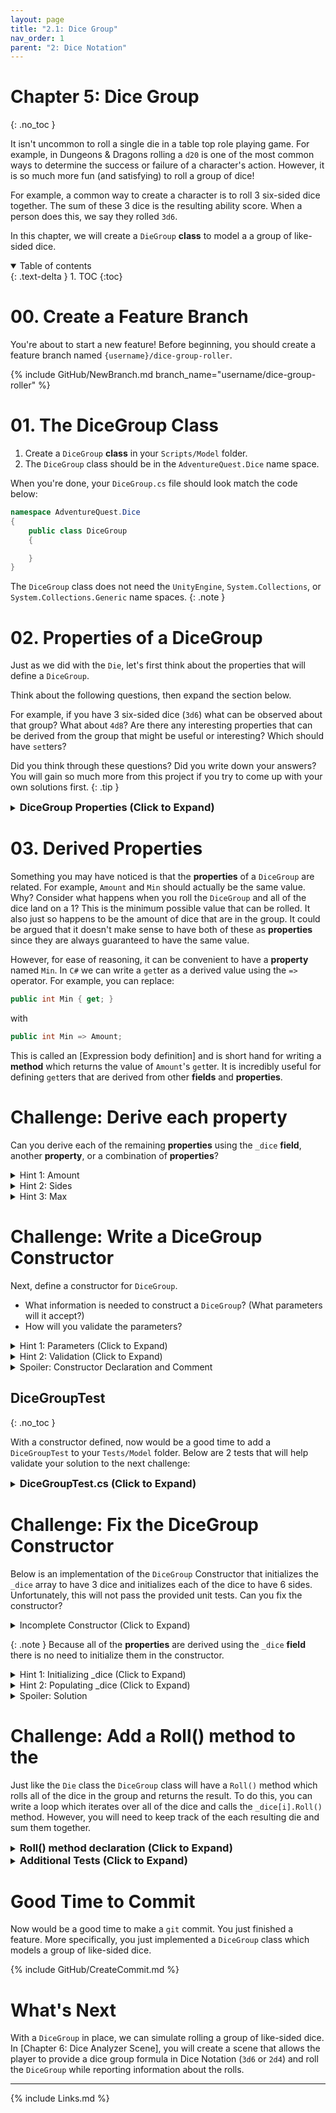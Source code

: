 ```yaml
---
layout: page
title: "2.1: Dice Group"
nav_order: 1
parent: "2: Dice Notation"
---
```


# Chapter 5: Dice Group
{: .no_toc }

It isn't uncommon to roll a single die in a table top role playing game. For
example, in Dungeons & Dragons rolling a `d20` is one of the most common ways to
determine the success or failure of a character's action. However, it is so much
more fun (and satisfying) to roll a group of dice!

For example, a common way to create a character is to roll 3 six-sided dice
together. The sum of these 3 dice is the resulting ability score. When a person
does this, we say they rolled `3d6`.

In this chapter, we will create a `DieGroup` **class** to model a a group of
like-sided dice.

<details open markdown="block">
  <summary>
    Table of contents
  </summary>
  {: .text-delta }
1. TOC
{:toc}
</details>

# 00. Create a Feature Branch

You're about to start a new feature! Before beginning, you should create a
feature branch named `{username}/dice-group-roller`.

{% include GitHub/NewBranch.md branch_name="username/dice-group-roller" %}


# 01. The DiceGroup Class

1. Create a `DiceGroup` **class** in your `Scripts/Model` folder.
2. The `DiceGroup` class should be in the `AdventureQuest.Dice` name space. 

When you're done, your `DiceGroup.cs` file should look match the code below:

```csharp
namespace AdventureQuest.Dice
{
    public class DiceGroup
    {

    }
}
```

The `DiceGroup` class does not need the `UnityEngine`, `System.Collections`,
or `System.Collections.Generic` name spaces.
{: .note }

# 02. Properties of a DiceGroup

Just as we did with the `Die`, let's first think about the properties that will
define a `DiceGroup`. 

Think about the following questions, then expand the section below.

For example, if you have 3 six-sided dice (`3d6`) what can be observed about
that group? What about `4d8`? Are there any interesting properties that can be
derived from the group that might be useful or interesting? Which should have
`set`ters?


Did you think through these questions? Did you write down your answers? You will
gain so much more from this project if you try to come up with your own
solutions first. 
{: .tip }

<details markdown="block">
<summary>
<h3 style="display:inline">DiceGroup Properties (Click to Expand)</h3>
</summary>

One of the best (and worst) parts of programming is that there are many
different ways to solve the same problem. This gives you room for creativity!
However, it also gives you room to cause yourself (and your team) an infinite
amount of pain. That said, if your proposed properties don't match those in this
project, that is okay! On a team, you would have the opportunity to discuss this
with your peers, learn, and grow! 

I won't try to claim that the **properties** I've chosen here are the best
possible set of **properties**. But, I have attempted to choose properties that
If you came up with something different (or don't like a choice I've made), I'd
love to hear about it (you can leave a comment at the bottom of this chapter).
Convince me why I should change them. Maybe I'll update the project! 

## Properties of a DiceGroup
{: .no_toc }

Below are the **properties** of the `DiceGroup` **class** that I feel should be **exposed** publicly:

```csharp
/// <summary>
/// An array containing each <see cref="Die"/> in this <see cref="DiceGroup"/>
/// </summary>
private readonly Die[] _dice;



/// <summary>
/// The number of dice in this <see cref="DiceGroup"/>
/// </summary>
public int Amount { get; }
/// <summary>
/// The number of sides on each die in this <see cref="DiceGroup"/>.
/// </summary>
public int Sides { get; }
/// <summary>
/// The minimum value that can be rolled by this <see cref="DiceGroup"/>.
/// </summary>
public int Min { get; }
/// <summary>
/// The maximum value that can be rolled by this <see cref="DiceGroup"/>.
/// </summary>
public int Max { get; }
```

**Notice:** I have chosen **NOT** to provide any `set`ters for the `DiceGroup`.

Additionally, I have chose **NOT** to include a **property** which exposes
any individual `Die`. This was intentional. It could be argued that a `DiceGroup`
should have an array (or list) containing instances of `Die`. So, why did I choose
not to include such a **property**?

I decided that a `DiceGroup` should act as a "group" and should only be accessed
as a whole. That is, we don't want to expose the ability to roll an individual
die that is part of a `DiceGroup`. 

That said, I have chosen to create a `private readonly Die[]` **field** `_dice`
to track the internal state of the `DiceGroup`.
</details>

# 03. Derived Properties

Something you may have noticed is that the **properties** of a `DiceGroup` are
related. For example, `Amount` and `Min` should actually be the same value. Why?
Consider what happens when you roll the `DiceGroup` and all of the dice land on
a 1? This is the minimum possible value that can be rolled. It also just so
happens to be the amount of dice that are in the group. It could be argued that
it doesn't make sense to have both of these as **properties** since they are
always guaranteed to have the same value.

However, for ease of reasoning, it can be convenient to have a **property**
named `Min`. In `C#` we can write a `get`ter as a derived value using the `=>`
operator. For example, you can replace:

```csharp
public int Min { get; }
```

with

```csharp
public int Min => Amount;
```

This is called an [Expression body definition] and is short hand for writing a
**method** which returns the value of `Amount`'s `get`ter. It is incredibly useful
for defining `get`ters that are derived from other **fields** and **properties**.

# Challenge: Derive each property

Can you derive each of the remaining **properties** using the `_dice` **field**,
another **property**, or a combination of **properties**?

<details markdown="block">
  <summary>Hint 1: Amount</summary>

  How many dice are in the `_dice` array?

  <details markdown="block">
  <summary><h3 style="display:inline">Solution</h3></summary>

You can determine the number of dice in the array using the `Length` property.

```csharp
public int Amount => _dice.Length;
```    
  </details>
</details>

<details markdown="block">
  <summary>Hint 2: Sides</summary>

Based on the definition of `DiceGroup` all of the dice in the `_dice` array should have the same number of sides.

  <details markdown="block">
  <summary><h3 style="display:inline">Solution</h3></summary>
You can access the the first element of the `_dice` array and return the number if `Sides` it has.

```csharp
public int Sides => _dice[0].Sides;
```    
  </details>
</details>

<details markdown="block">
  <summary>Hint 3: Max</summary>

  What is the maximum value of each die? How many dice are there?

  <details markdown="block">
  <summary><h3 style="display:inline">Solution</h3></summary>

`Sides` represents the maximum value an individual die can roll.
If you multiply this with `Amount`, you find the maximum possible
roll.

```csharp
public int Max => Amount * Sides;
```    
  </details>
</details>

# Challenge: Write a DiceGroup Constructor

Next, define a constructor for `DiceGroup`.

* What information is needed to construct a `DiceGroup`? (What parameters will it accept?)
* How will you validate the parameters?

<details markdown="block">
  <summary>Hint 1: Parameters (Click to Expand)</summary>
  You can define a `DiceGroup` with two integers: `{amount}d{sides}`
</details>

<details markdown="block">
  <summary>Hint 2: Validation (Click to Expand)</summary>
  * A `DiceGroup` must have at least 1 die
  * A `Die` must have at least 2 sides
</details>


<details markdown="block">
  <summary>Spoiler: Constructor Declaration and Comment</summary>
```csharp
/// <summary>
/// Instantiates a DiceSet containing <paramref name="amount"/> dice
/// each with the specified number of <paramref name="sides"/>.
/// </summary>
/// <exception cref="System.ArgumentException">
/// If amount is less than 1 or sides is less than 2.
/// </exception>
public DiceGroup(int amount, int sides)
{
    if (amount < 1) throw new System.ArgumentException($"DiceGroup must contain at least 1 die but was {amount}.");
    if (sides < 2) throw new System.ArgumentException($"DiceGroup must have at least 2 sides but was {sides}.");
    // TODO: Initialize _dice
    // TODO: Populate _dice
}
```
</details>

## DiceGroupTest
{: .no_toc }

With a constructor defined, now would be a good time to add a `DiceGroupTest` to
your `Tests/Model` folder. Below are 2 tests that will help validate your solution
to the next challenge:

<details markdown="block">
  <summary><h3 style="display:inline">DiceGroupTest.cs (Click to Expand)</h3></summary>

```csharp
using NUnit.Framework;

namespace AdventureQuest.Dice
{
    public class DiceGroupTest
    {

        [Test, Timeout(5000), Description("Tests the DiceGroup(amount, sides) Constructor")]
        public void TestConstructor()
        {
            DiceGroup group3d6 = new(3, 6);
            Assert.AreEqual(3, group3d6.Amount);
            Assert.AreEqual(6, group3d6.Sides);
            Assert.AreEqual(3, group3d6.Min);
            Assert.AreEqual(18, group3d6.Max);

            DiceGroup group1d20 = new(1, 20);
            Assert.AreEqual(1, group1d20.Amount);
            Assert.AreEqual(20, group1d20.Sides);
            Assert.AreEqual(1, group1d20.Min);
            Assert.AreEqual(20, group1d20.Max);
        }

        [Test, Timeout(5000), Description("Tests the DiceGroup Constructor validates parameters")]
        public void TestConstructorArgumentException()
        {
            Assert.Throws<System.ArgumentException>(() => new DiceGroup(0, 6));
            Assert.Throws<System.ArgumentException>(() => new DiceGroup(-1, 6));
            Assert.Throws<System.ArgumentException>(() => new DiceGroup(3, 1));
            Assert.Throws<System.ArgumentException>(() => new DiceGroup(3, -1));
            Assert.Throws<System.ArgumentException>(() => new DiceGroup(1, 0));
        }

    }
}
```
</details>

# Challenge: Fix the DiceGroup Constructor

Below is an implementation of the `DiceGroup` Constructor that initializes the
`_dice` array to have 3 dice and initializes each of the dice to have 6 sides.
Unfortunately, this will not pass the provided unit tests. Can you fix the
constructor?

<details markdown="block">
  <summary>Incomplete Constructor (Click to Expand)</summary>

```csharp
public DiceGroup(int amount, int sides)
{
    if (amount < 1) throw new System.ArgumentException($"DiceGroup must contain at least 1 die but was {amount}.");
    if (sides < 2) throw new System.ArgumentException($"DiceGroup must have at least 2 sides but was {sides}.");
    _dice = new Die[3];
    for (int i = 0; i < _dice.Length; i++)
    {
      _dice[i] = new Die(6);
    }
}
```
</details>

{: .note }
Because all of the **properties** are derived using the `_dice` **field**
there is no need to initialize them in the constructor.

<details markdown="block">
  <summary>Hint 1: Initializing _dice (Click to Expand)</summary>

The code above below initializes the `_dice` array to have space for 3 `Die`
**objects**. How many die objects will you need to store?

```csharp
_dice = new Die[3];
```
</details>

<details markdown="block">
  <summary>Hint 2: Populating _dice (Click to Expand)</summary>

The code uses `for` loop to iterate over the length of the `_dice` array 
(`i < _dice.Length`). Each iteration, one of the spaces in the `_dice` array is
assigned a new 6-sided die (`new Die(6)`).

* How many sides **should** each `Die` have?

```csharp
for (int i = 0; i < _dice.Length; i++)
{
  _dice[i] = new Die(6);
}
```
</details>

<details markdown="block">
  <summary>Spoiler: Solution</summary>

```csharp
public DiceGroup(int amount, int sides)
{
    if (amount < 1) throw new System.ArgumentException($"DiceSet must contain at least 1 die but was {amount}.");
    if (sides < 2) throw new System.ArgumentException($"DiceSet must have at least 2 sides but was {sides}.");
    _dice = new Die[amount];
    for (int i = 0; i < _dice.Length; i++)
    {
        _dice[i] = new Die(sides);
    }
}
```
</details>

# Challenge: Add a Roll() method to the 

Just like the `Die` class the `DiceGroup` class will have a `Roll()` method
which rolls all of the dice in the group and returns the result. To do this, you
can write a loop which iterates over all of the dice and calls the
`_dice[i].Roll()` method. However, you will need to keep track of the each
resulting die and sum them together.

<details markdown="block">
  <summary><h3 style="display:inline">Roll() method declaration (Click to Expand)</h3></summary>

```csharp
/// <summary>
/// Rolls all of the dice and returns the sum.
/// </summary>
public int Roll()
{
    int sum = 0;
    // TODO: Calculate the sum
    return sum;
}  
```
</details>

<details markdown="block">
  <summary><h3 style="display:inline">Additional Tests (Click to Expand)</h3></summary>

You can test your solution using the tests below. Feel free to add additional test as well!

```csharp
        [Test, Timeout(5000), Description("Tests the result of rolling a 3d6 10,000 times.")]
        public void TestRoll3d6()
        {
            DiceGroup group3d6 = new(3, 6);

            // Roll the die pool 1000 times ensuring the bounds
            int[] values = new int[10_000];
            for (int i = 0; i < 10_000; i++)
            {
                int result = group3d6.Roll();
                Assert.LessOrEqual(result, group3d6.Max);
                Assert.GreaterOrEqual(result, group3d6.Min);
                values[i] = result;
            }

            // Result should contain all values from 3 to 18
            for (int i = group3d6.Min; i <= group3d6.Max; i++)
            {
                Assert.Contains(i, values);
            }
        }

        [Test, Timeout(5000), Description("Tests the result of rolling a 4d4 10,000 times.")]
        public void TestRoll2d4()
        {
            DiceGroup group2d4 = new(2, 4);

            // Roll the die pool 1000 times ensuring the bounds
            int[] values = new int[10_000];
            for (int i = 0; i < 10_000; i++)
            {
                int result = group2d4.Roll();
                Assert.LessOrEqual(result, group2d4.Max);
                Assert.GreaterOrEqual(result, group2d4.Min);
                values[i] = result;
            }

            // Result should contain all values from 3 to 18
            for (int i = group2d4.Min; i <= group2d4.Max; i++)
            {
                Assert.Contains(i, values);
            }
        }

    }
```
</details>

# Good Time to Commit

Now would be a good time to make a `git` commit. You just finished a feature.
More specifically, you just implemented a `DiceGroup` class which models a group
of like-sided dice.

{% include GitHub/CreateCommit.md %}

# What's Next

With a `DiceGroup` in place, we can simulate rolling a group of like-sided dice.
In [Chapter 6: Dice Analyzer Scene], you will create a scene that allows the
player to provide a dice group formula in Dice Notation (`3d6` or `2d4`) and
roll the `DiceGroup` while reporting information about the rolls.

---

{% include Links.md %}